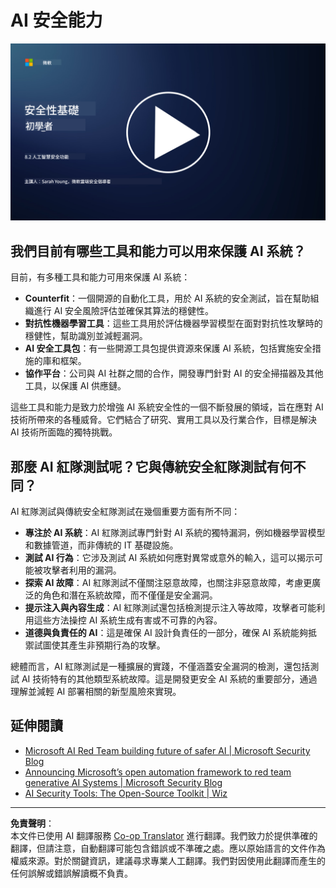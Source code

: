 <!--
CO_OP_TRANSLATOR_METADATA:
{
  "original_hash": "b6bb7175672298d1e2f73ba7e0006f95",
  "translation_date": "2025-09-04T01:03:59+00:00",
  "source_file": "8.2 AI security capabilities.md",
  "language_code": "mo"
}
-->
# AI 安全能力

[![觀看影片](../../translated_images/8-2_placeholder.bc988ce5dff1726a8b6f8c00b1250865ca23d02aa5cb11fb879ed1194702c99a.mo.png)](https://learn-video.azurefd.net/vod/player?id=e0a6f844-d884-4f76-99bd-4ce9f7f73d22)

## 我們目前有哪些工具和能力可以用來保護 AI 系統？

目前，有多種工具和能力可用來保護 AI 系統：

-   **Counterfit**：一個開源的自動化工具，用於 AI 系統的安全測試，旨在幫助組織進行 AI 安全風險評估並確保其算法的穩健性。
-   **對抗性機器學習工具**：這些工具用於評估機器學習模型在面對對抗性攻擊時的穩健性，幫助識別並減輕漏洞。
-   **AI 安全工具包**：有一些開源工具包提供資源來保護 AI 系統，包括實施安全措施的庫和框架。
-   **協作平台**：公司與 AI 社群之間的合作，開發專門針對 AI 的安全掃描器及其他工具，以保護 AI 供應鏈。

這些工具和能力是致力於增強 AI 系統安全性的一個不斷發展的領域，旨在應對 AI 技術所帶來的各種威脅。它們結合了研究、實用工具以及行業合作，目標是解決 AI 技術所面臨的獨特挑戰。

## 那麼 AI 紅隊測試呢？它與傳統安全紅隊測試有何不同？

AI 紅隊測試與傳統安全紅隊測試在幾個重要方面有所不同：

-   **專注於 AI 系統**：AI 紅隊測試專門針對 AI 系統的獨特漏洞，例如機器學習模型和數據管道，而非傳統的 IT 基礎設施。
-   **測試 AI 行為**：它涉及測試 AI 系統如何應對異常或意外的輸入，這可以揭示可能被攻擊者利用的漏洞。
-   **探索 AI 故障**：AI 紅隊測試不僅關注惡意故障，也關注非惡意故障，考慮更廣泛的角色和潛在系統故障，而不僅僅是安全漏洞。
-   **提示注入與內容生成**：AI 紅隊測試還包括檢測提示注入等故障，攻擊者可能利用這些方法操控 AI 系統生成有害或不可靠的內容。
-   **道德與負責任的 AI**：這是確保 AI 設計負責任的一部分，確保 AI 系統能夠抵禦試圖使其產生非預期行為的攻擊。

總體而言，AI 紅隊測試是一種擴展的實踐，不僅涵蓋安全漏洞的檢測，還包括測試 AI 技術特有的其他類型系統故障。這是開發更安全 AI 系統的重要部分，通過理解並減輕 AI 部署相關的新型風險來實現。

## 延伸閱讀

 - [Microsoft AI Red Team building future of safer AI | Microsoft Security Blog](https://www.microsoft.com/en-us/security/blog/2023/08/07/microsoft-ai-red-team-building-future-of-safer-ai/?WT.mc_id=academic-96948-sayoung)
 - [Announcing Microsoft’s open automation framework to red team generative AI Systems | Microsoft Security Blog](https://www.microsoft.com/en-us/security/blog/2024/02/22/announcing-microsofts-open-automation-framework-to-red-team-generative-ai-systems/?WT.mc_id=academic-96948-sayoung)
 - [AI Security Tools: The Open-Source Toolkit | Wiz](https://www.wiz.io/academy/ai-security-tools)

---

**免責聲明**：  
本文件已使用 AI 翻譯服務 [Co-op Translator](https://github.com/Azure/co-op-translator) 進行翻譯。我們致力於提供準確的翻譯，但請注意，自動翻譯可能包含錯誤或不準確之處。應以原始語言的文件作為權威來源。對於關鍵資訊，建議尋求專業人工翻譯。我們對因使用此翻譯而產生的任何誤解或錯誤解讀概不負責。  
